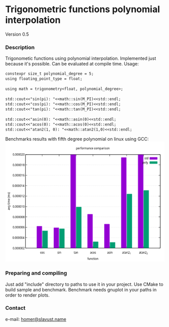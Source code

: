 # Trigonometric functions polynomial interpolation #
Version 0.5

### Description ###

Trigonometic functions using polynomial interpolation.
Implemented just because it's possible. Can be evaluated at compile time.
Usage:

    constexpr size_t polynomial_degree = 5;
    using floating_point_type = float;

    using math = trigonometry<float, polynomial_degree>;

    std::cout<<"sin(pi): "<<math::sin(M_PI)<<std::endl;
    std::cout<<"cos(pi): "<<math::cos(M_PI)<<std::endl;
    std::cout<<"tan(pi): "<<math::tan(M_PI)<<std::endl;

    std::cout<<"asin(0): "<<math::asin(0)<<std::endl;
    std::cout<<"acos(0): "<<math::acos(0)<<std::endl;
    std::cout<<"atan2(1, 0): "<<math::atan2(1,0)<<std::endl;

Benchmarks results with fifth degree polynomial on linux using GCC:
    ![performance polynomial 5](images/polynomial_d5.png)

### Preparing and compiling ###

Just add "include" directory to paths to use it in your project.
Use CMake to build sample and benchmark.
Benchmark needs gnuplot in your paths in order to render plots.

### Contact ###

e-mail: homer@slavust.name
